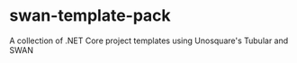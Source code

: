 # swan-template-pack
A collection of .NET Core project templates using Unosquare's Tubular and SWAN
